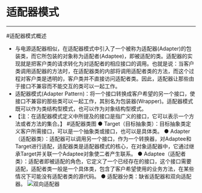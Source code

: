 # 适配器模式


---

#适配器模式概述
 - 与电源适配器相似，在适配器模式中引入了一个被称为适配器(Adapter)的包装类，而它所包装的对象称为适配者(Adaptee)，即被适配的类。适配器的实现就是把客户类的请求转化为对适配者的相应接口的调用。也就是说：当客户类调用适配器的方法时，在适配器类的内部将调用适配者类的方法，而这个过程对客户类是透明的，客户类并不直接访问适配者类。因此，适配器让那些由于接口不兼容而不能交互的类可以一起工作。
 - 适配器模式(Adapter Pattern)：将一个接口转换成客户希望的另一个接口，使接口不兼容的那些类可以一起工作，其别名为包装器(Wrapper)。适配器模式既可以作为类结构型模式，也可以作为对象结构型模式。
 - 【注：在适配器模式定义中所提及的接口是指广义的接口，它可以表示一个方法或者方法的集合。】
#适配器类图
    ● Target（目标抽象类）：目标抽象类定义客户所需接口，可以是一个抽象类或接口，也可以是具体类。
    ● Adapter（适配器类）：适配器可以调用另一个接口，作为一个转换器，对Adaptee和Target进行适配，适配器类是适配器模式的核心，在对象适配器中，它通过继承Target并关联一个Adaptee对象使二者产生联系。
    ● Adaptee（适配者类）：适配者即被适配的角色，它定义了一个已经存在的接口，这个接口需要适配，适配者类一般是一个具体类，包含了客户希望使用的业务方法，在某些情况下可能没有适配者类的源代码。
    ● 适配器分类：缺省适配器和双向适配器。
![双向适配器][1]
    


  [1]: http://static.zybuluo.com/yzz19881016/fty72a2qpzbmsd0ty9g4jdq4/image_1dh3133mts3htrd111j1o6415o4p.png